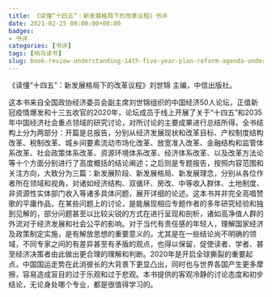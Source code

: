 ```yaml
---
title: 《读懂“十四五”：新发展格局下的改革议程》书评
date: 2021-02-25 08:00:00+08:00
badges:
- 书评
categories: [书评]
tags: [响马读书]
slug: book-review-understanding-14th-five-year-plan-reform-agenda-under-new-development-pattern
---
```


《读懂“十四五”：新发展格局下的改革议程》刘世锦 主编，中信出版社。

这本书来自全国政协经济委员会副主席刘世锦组织的中国经济50人论坛，正值新冠疫情爆发和十三五收官的2020年，论坛成员于线上开展了关于“十四五”和2035年中国经济社会重点领域的研究讨论，对所讨论的主要成果进行总结所得。全书结构上分为两部分：开篇是总报告，分别从经济发展现状和改革目标、产权制度结构改革、税制改革、城乡间要素流动市场化改革、放宽准入改革、金融结构和监管体系改革、社会政策体系改革、资源环境体系改革、经济体系改革、以及改革方法论等十个方面分别进行了高度概括的结论阐述；之后则是专题报告，按照内容范围和关注方向，大致分为三篇：新发展阶段、新发展格局、新发展理念，分别从各位作者所在领域和视角，对诸如经济结构、双循环、房改、中等收入群体、土地制度、非资源性实体部门收入等诸多具体问题，展开详细的论述。这本书并非完全高唱赞歌的平庸作品，在某些问题上的讨论，是能展现相应专题作者的多年研究经验和独到见解的，部分问题甚至以比较尖锐的方式在进行呈现和剖析，诸如高净值人群的外流对于经济发展和社会公平的影响。对于当代有责任感的年轻人，理解国家经济及政策制定实施，是有解放思想的重要意义的。尤其是在一些结论尚不明确的领域，不同专家之间的有差异甚至有矛盾的观点，也得以保留，促使读者、学者、甚至经济决策者由此做出更合理的理解和判断。2020年是开启全球撕裂的重要起点，中国国运走势在此消彼长的大背景下更显凸出，同时也与世界各国产生更多摩擦，容易造成盲目的过于乐观和过于悲观。本书提供的客观冷静的讨论态度和初步结论，无论身处哪个专业，都是很值得学习的。
